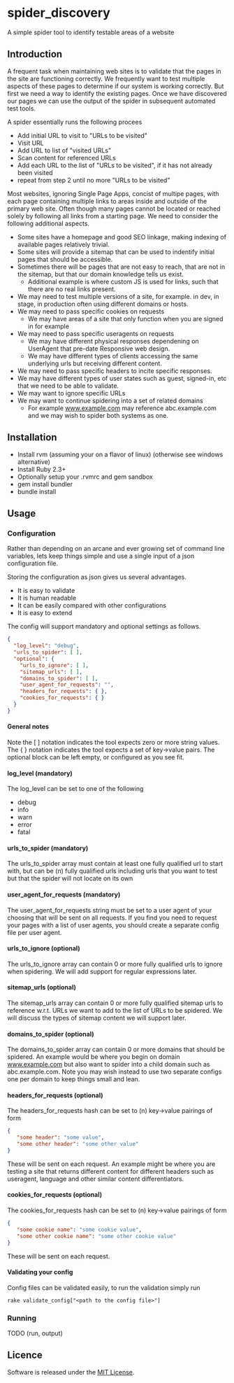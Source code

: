 # spider_discovery
A simple spider tool to identify testable areas of a website

## Introduction
A frequent task when maintaining web sites is to validate that the pages in the site are functioning correctly.
We frequently want to test multiple aspects of these pages to determine if our system is working correctly.
But first we need a way to identify the existing pages.
Once we have discovered our pages we can use the output of the spider in subsequent automated test tools.

A spider essentially runs the following procees
* Add initial URL to visit to "URLs to be visited"
* Visit URL
* Add URL to list of "visited URLs"
* Scan content for referenced URLs
* Add each URL to the list of "URLs to be visited", if it has not already been visited
* repeat from step 2 until no more "URLs to be visited"

Most websites, ignoring Single Page Apps, concist of multipe pages, with each page containing multiple links to areas inside and outside of the primary web site. Often though many pages cannot be located or reached solely by following all links from a starting page. 
We need to consider the following additional aspects.
- Some sites have a homepage and good SEO linkage, making indexing of available pages relatively trivial.
- Some sites will provide a sitemap that can be used to indentify initial pages that should be accessible.
- Sometimes there will be pages that are not easy to reach, that are not in the sitemap, but that our domain knowledge tells us exist.
  - Additional example is where custom JS is used for links, such that there are no real links present.
- We may need to test multiple versions of a site, for example. in dev, in stage, in production often using different domains or hosts.
- We may need to pass specific cookies on requests
  - We may have areas of a site that only function when you are signed in for example
- We may need to pass specific useragents on requests
  - We may have different physical responses dependening on UserAgent that pre-date Responsive web design.
  - We may have different types of clients accessing the same underlying urls but receiving different content.
- We may need to pass specific headers to incite specific responses.
- We may have different types of user states such as guest, signed-in, etc that we need to be able to validate.
- We may want to ignore specific URLs
- We may want to continue spidering into a set of related domains
  - For example www.example.com may reference abc.example.com and we may wish to spider both systems as one.

## Installation
- Install rvm (assuming your on a flavor of linux) (otherwise see windows alternative) 
- Install Ruby 2.3+
- Optionally setup your .rvmrc and gem sandbox 
- gem install bundler
- bundle install

## Usage
### Configuration
Rather than depending on an arcane and ever growing set of command line variables, lets keep things simple and use a 
single input of a json configuration file.

Storing the configuration as json gives us several advantages.
- It is easy to validate
- It is human readable
- It can be easily compared with other configurations
- It is easy to extend  

The config will support mandatory and optional settings as follows.
````json
{
  "log_level": "debug",
  "urls_to_spider": [ ],
  "optional": {
    "urls_to_ignore": [ ],
    "sitemap_urls": [ ],
    "domains_to_spider": [ ],
    "user_agent_for_requests": "",
    "headers_for_requests": { },
    "cookies_for_requests": { }
  }
}
````

#### General notes
Note the [ ] notation indicates the tool expects zero or more string values.
The { } notation indicates the tool expects a set of key->value pairs. 
The optional block can be left empty, or configured as you see fit.

#### log_level (mandatory)
The log_level can be set to one of the following
- debug
- info
- warn
- error
- fatal

#### urls_to_spider (mandatory)
The urls_to_spider array must contain at least one fully qualified url to start with, but can be (n) fully qualified urls including urls that you want 
to test but that the spider will not locate on its own

#### user_agent_for_requests (mandatory)
The user_agent_for_requests string must be set to a user agent of your choosing that will be sent on all requests.
If you find you need to request your pages with a list of user agents, you should create a separate config file per 
user agent.

#### urls_to_ignore (optional)
The urls_to_ignore array can contain 0 or more fully qualified urls to ignore when spidering.
We will add support for regular expressions later.

#### sitemap_urls (optional)
The sitemap_urls array can contain 0 or more fully qualified sitemap urls to reference w.r.t. URLs we want to add to the list of URLs 
to be spidered. We will discuss the types of sitemap content we will support later.

#### domains_to_spider (optional)
The domains_to_spider array can contain 0 or more domains that should be spidered. An example would be where you begin 
on domain www.example.com but also want to spider into a child domain such as abc.example.com.
Note you may wish instead to use two separate configs one per domain to keep things small and lean.

#### headers_for_requests (optional)
The headers_for_requests hash can be set to (n) key->value pairings of form
```json
{
   "some header": "some value",
   "some other header": "some other value"   
}
```
These will be sent on each request.
An example might be where you are testing a site that returns different content for different headers such as useragent,
language and other similar content differentiators. 

#### cookies_for_requests (optional)
The cookies_for_requests hash can be set to (n) key->value pairings of form
```json
{
   "some cookie name": "some cookie value",
   "some other cookie name": "some other cookie value"   
}
```
These will be sent on each request.

#### Validating your config
Config files can be validated easily, to run the validation simply run
````
rake validate_config["<path to the config file>"]
````


### Running
TODO (run, output)

## Licence
Software is released under the [MIT License](LICENSE).
